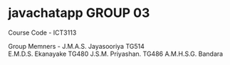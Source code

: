 # javachatapp GROUP 03

Course Code - ICT3113

Group Memners - J.M.A.S. Jayasooriya TG514 <br>
                E.M.D.S. Ekanayake TG480
                J.S.M. Priyashan. TG486
                A.M.H.S.G. Bandara
                
                
